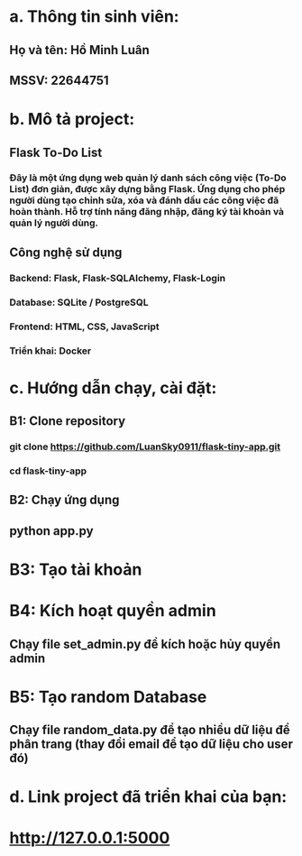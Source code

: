 # a. Thông tin sinh viên:
## Họ và tên: Hồ Minh Luân
## MSSV: 22644751
# b. Mô tả project:
## Flask To-Do List
### Đây là một ứng dụng web quản lý danh sách công việc (To-Do List) đơn giản, được xây dựng bằng Flask. Ứng dụng cho phép người dùng tạo chỉnh sửa, xóa và đánh dấu các công việc đã hoàn thành. Hỗ trợ tính năng đăng nhập, đăng ký tài khoản và quản lý người dùng.
## Công nghệ sử dụng
### Backend: Flask, Flask-SQLAlchemy, Flask-Login
### Database: SQLite / PostgreSQL
### Frontend: HTML, CSS, JavaScript
### Triển khai: Docker
# c. Hướng dẫn chạy, cài đặt:
## B1: Clone repository 
### git clone https://github.com/LuanSky0911/flask-tiny-app.git
### cd flask-tiny-app
## B2: Chạy ứng dụng
## python app.py
# B3: Tạo tài khoản
# B4: Kích hoạt quyền admin
## Chạy file set_admin.py để kích hoặc hủy quyền admin
# B5: Tạo random Database
## Chạy file random_data.py để tạo nhiều dữ liệu để phân trang (thay đổi email để tạo dữ liệu cho user đó)
# d. Link project đã triển khai của bạn:
# http://127.0.0.1:5000